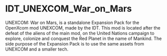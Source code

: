 # IDT_UNEXCOM_War_on_Mars
 UNEXCOM: War on Mars, is a standalone Expansion Pack for the OpenXcom mod UNEXCOM, made by the IDT. This mod is located after the defeat of the aliens of the main mod, on the United Nations campaign to explore, colonize and conquest the Red Planet in the name of Mankind. The side purpose of the Expansion Pack is to use the same assets from UNEXCOM and a smaller tech.
